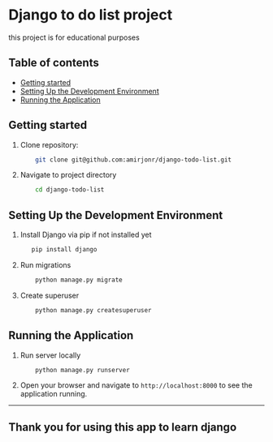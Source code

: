 # Django to do list project 
this project is for educational purposes

## Table of contents

- [Getting started](#getting-started)
- [Setting Up the Development Environment](#setting-up-the-development-environment)
- [Running the Application](#running-the-application)

## Getting started

1. Clone repository:

    ```bash
        git clone git@github.com:amirjonr/django-todo-list.git 
    ```
2. Navigate to project directory
    ```bash
        cd django-todo-list 
    ```

## Setting Up the Development Environment
1. Install Django via pip if not installed yet
    ```bash
       pip install django
    ```
2. Run migrations
   ```bash   
       python manage.py migrate 
   ```
3. Create superuser
   ```bash 
       python manage.py createsuperuser
   ```

## Running the Application
1. Run server locally
   ```bash
       python manage.py runserver
   ```
2. Open your browser and navigate to `http://localhost:8000` to see the application running.

---

## Thank you for using this app to learn django